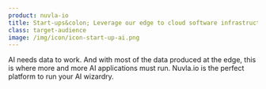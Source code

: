 ```yaml
---
product: nuvla-io
title: Start-ups&colon; Leverage our edge to cloud software infrastructure to deliver insights to your customers. 
class: target-audience
image: /img/icon/icon-start-up-ai.png
---
```


AI needs data to work. And with most of the data produced at the edge, this is where more and more AI applications must run. Nuvla.io is the perfect platform to run your AI wizardry.
